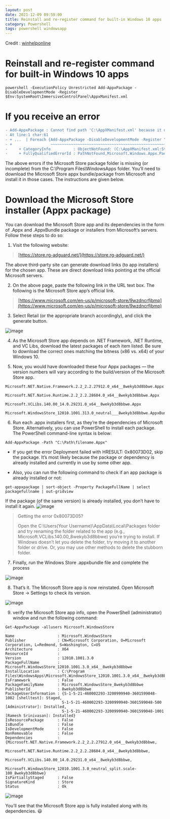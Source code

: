 ```yaml
---
layout: post
date: 2021-12-09 09:59:00
title: Reinstall and re-register command for built-in Windows 10 apps
category: Powershell
tags: powershell windowsapp
---
```

Credit : [winhelponline](https://www.winhelponline.com/blog/restore-windows-store-windows-10-uninstall-with-powershell/)
# Reinstall and re-register command for built-in Windows 10 apps
```
powershell -ExecutionPolicy Unrestricted Add-AppxPackage -DisableDevelopmentMode -Register $Env:SystemRoot\ImmersiveControlPanel\AppxManifest.xml

```
# If you receive an error

```diff
- Add-AppxPackage : Cannot find path 'C:\AppXManifest.xml' because it does not exist.
- At line:1 char:61
- + ...  | Foreach {Add-AppxPackage -DisableDevelopmentMode -Register "$($_.I ...
- +                 ~~~~~~~~~~~~~~~~~~~~~~~~~~~~~~~~~~~~~~~~~~~~~~~~~~~~~~~~~
-     + CategoryInfo          : ObjectNotFound: (C:\AppXManifest.xml:String) [Add-AppxPackage], ItemNotFoundException
-     + FullyQualifiedErrorId : PathNotFound,Microsoft.Windows.Appx.PackageManager.Commands.AddAppxPackageCommand
```

The above errors if the Microsoft Store package folder is missing (or incomplete) from the C:\Program Files\WindowsApps folder. You’ll need to download the Microsoft Store appx bundle/package from Microsoft and install it in those cases. The instructions are given below.

# Download the Microsoft Store installer (Appx package)

You can download the Microsoft Store app and its dependencies in the form of .Appx and .AppxBundle package or installers from Microsoft’s servers. Follow these steps to do so:

1. Visit the following website:

> [https://store.rg-adguard.net/](https://store.rg-adguard.net/)

The above third-party site can generate download links (to app installers) for the chosen app. These are direct download links pointing at the official Microsoft servers.

2. On the above page, paste the following link in the URL text box. The following is the Microsoft Store app’s official link.

> [https://www.microsoft.com/en-us/p/microsoft-store/9wzdncrfjbmp](https://www.microsoft.com/en-us/p/microsoft-store/9wzdncrfjbmp)

3. Select Retail (or the appropriate branch accordingly), and click the generate button.

![image](https://user-images.githubusercontent.com/1507737/145414362-5c3cc380-a96b-442f-a8a1-2c2ac1b28886.png)

4. As the Microsoft Store app depends on .NET Framework, .NET Runtime, and VC Libs, download the latest packages of each item listed. Be sure to download the correct ones matching the bitness (x86 vs. x64) of your Windows 10.

5. Now, you would have downloaded these four Appx packages — the version numbers will vary according to the build/version of the Microsoft Store app.

```
Microsoft.NET.Native.Framework.2.2_2.2.27912.0_x64__8wekyb3d8bbwe.Appx

Microsoft.NET.Native.Runtime.2.2_2.2.28604.0_x64__8wekyb3d8bbwe.Appx

Microsoft.VCLibs.140.00_14.0.29231.0_x64__8wekyb3d8bbwe.Appx

Microsoft.WindowsStore_12010.1001.313.0_neutral___8wekyb3d8bbwe.AppxBundle
```

6. Run each .appx installers first, as they’re the dependencies of Microsoft Store. Alternatively, you can use PowerShell to install each package. The PowerShell command-line syntax is below:

```
Add-AppxPackage -Path "C:\Path\filename.Appx"
```

- If you get the error Deployment failed with HRESULT: 0x80073D02, skip the package. It’s most likely because the package or dependency is already installed and currently in use by some other app.

- Also, you can run the following command to check if an app package is already installed or not:

```
get-appxpackage | sort-object -Property PackageFullName | select packagefullname | out-gridview
```

If the package (of the same version) is already installed, you don’t have to install it again.
![image](https://user-images.githubusercontent.com/1507737/145414471-1c5578aa-16dc-4ec1-b37b-b11bb79cc510.png)

> Getting the error 0x80073D05?
> 
> Open the C:\Users\(Your Username)\AppData\Local\Packages folder and try renaming the folder related to the app (e.g., Microsoft.VCLibs.140.00_8wekyb3d8bbwe) you’re trying to install. If Windows doesn’t let you delete the folder, try moving it to another folder or drive. Or, you may use other methods to delete the stubborn folder.

7. Finally, run the Windows Store .appxbundle file and complete the process

![image](https://user-images.githubusercontent.com/1507737/145415130-1e37c519-bb66-47e9-b73d-a64a5596b62c.png)

8. That’s it. The Microsoft Store app is now reinstated. Open Microsoft Store → Settings to check its version.

![image](https://user-images.githubusercontent.com/1507737/145415202-6393f085-01c2-4476-a985-228ab3ce0712.png)

9. verify the Microsoft Store app info, open the PowerShell (administrator) window and run the following command:

```
Get-AppxPackage -allusers Microsoft.WindowsStore
```

```
Name                   : Microsoft.WindowsStore
Publisher              : CN=Microsoft Corporation, O=Microsoft Corporation, L=Redmond, S=Washington, C=US
Architecture           : X64
ResourceId             :
Version                : 12010.1001.3.0
PackageFullName        : Microsoft.WindowsStore_12010.1001.3.0_x64__8wekyb3d8bbwe
InstallLocation        : C:\Program Files\WindowsApps\Microsoft.WindowsStore_12010.1001.3.0_x64__8wekyb3d8bbwe
IsFramework            : False
PackageFamilyName      : Microsoft.WindowsStore_8wekyb3d8bbwe
PublisherId            : 8wekyb3d8bbwe
PackageUserInformation : {S-1-5-21-460002293-3200999940-3601599048-1002 [shelltest]: Staged,
                         S-1-5-21-460002293-3200999940-3601599048-500 [Administrator]: Installed,
                         S-1-5-21-460002293-3200999940-3601599048-1001 [Ramesh Srinivasan]: Installed}
IsResourcePackage      : False
IsBundle               : False
IsDevelopmentMode      : False
NonRemovable           : False
Dependencies           : {Microsoft.NET.Native.Framework.2.2_2.2.27912.0_x64__8wekyb3d8bbwe,
                         Microsoft.NET.Native.Runtime.2.2_2.2.28604.0_x64__8wekyb3d8bbwe,
                         Microsoft.VCLibs.140.00_14.0.29231.0_x64__8wekyb3d8bbwe,
                         Microsoft.WindowsStore_12010.1001.3.0_neutral_split.scale-100_8wekyb3d8bbwe}
IsPartiallyStaged      : False
SignatureKind          : Store
Status                 : Ok
```

![image](https://user-images.githubusercontent.com/1507737/145416556-eb8db193-5966-4899-b0de-03eeb9f7202a.png)

You’ll see that the Microsoft Store app is fully installed along with its dependencies.
:smiley:

